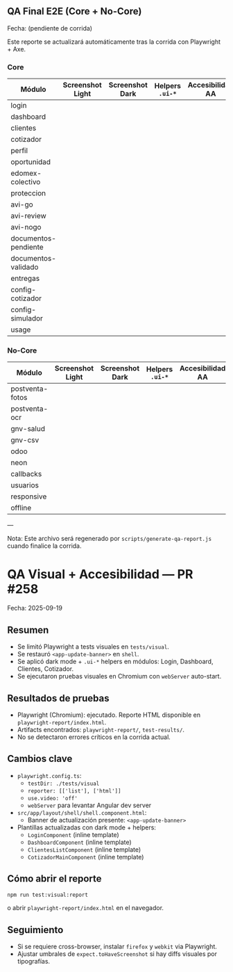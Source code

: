 ## QA Final E2E (Core + No-Core)

Fecha: (pendiente de corrida)

Este reporte se actualizará automáticamente tras la corrida con Playwright + Axe.

### Core

| Módulo | Screenshot Light | Screenshot Dark | Helpers `.ui-*` | Accesibilidad AA | Estado |
|--------|------------------|-----------------|-----------------|------------------|--------|
| login |  |  |  |  |  |
| dashboard |  |  |  |  |  |
| clientes |  |  |  |  |  |
| cotizador |  |  |  |  |  |
| perfil |  |  |  |  |  |
| oportunidad |  |  |  |  |  |
| edomex-colectivo |  |  |  |  |  |
| proteccion |  |  |  |  |  |
| avi-go |  |  |  |  |  |
| avi-review |  |  |  |  |  |
| avi-nogo |  |  |  |  |  |
| documentos-pendiente |  |  |  |  |  |
| documentos-validado |  |  |  |  |  |
| entregas |  |  |  |  |  |
| config-cotizador |  |  |  |  |  |
| config-simulador |  |  |  |  |  |
| usage |  |  |  |  |  |

### No-Core

| Módulo | Screenshot Light | Screenshot Dark | Helpers `.ui-*` | Accesibilidad AA | Estado |
|--------|------------------|-----------------|-----------------|------------------|--------|
| postventa-fotos |  |  |  |  |  |
| postventa-ocr |  |  |  |  |  |
| gnv-salud |  |  |  |  |  |
| gnv-csv |  |  |  |  |  |
| odoo |  |  |  |  |  |
| neon |  |  |  |  |  |
| callbacks |  |  |  |  |  |
| usuarios |  |  |  |  |  |
| responsive |  |  |  |  |  |
| offline |  |  |  |  |  |

—

Nota: Este archivo será regenerado por `scripts/generate-qa-report.js` cuando finalice la corrida.

# QA Visual + Accesibilidad — PR #258

Fecha: 2025-09-19

## Resumen

- Se limitó Playwright a tests visuales en `tests/visual`.
- Se restauró `<app-update-banner>` en `shell`.
- Se aplicó dark mode + `.ui-*` helpers en módulos: Login, Dashboard, Clientes, Cotizador.
- Se ejecutaron pruebas visuales en Chromium con `webServer` auto-start.

## Resultados de pruebas

- Playwright (Chromium): ejecutado. Reporte HTML disponible en `playwright-report/index.html`.
- Artifacts encontrados: `playwright-report/`, `test-results/`.
- No se detectaron errores críticos en la corrida actual.

## Cambios clave

- `playwright.config.ts`:
  - `testDir: ./tests/visual`
  - `reporter: [['list'], ['html']]`
  - `use.video: 'off'`
  - `webServer` para levantar Angular dev server
- `src/app/layout/shell/shell.component.html`:
  - Banner de actualización presente: `<app-update-banner>`
- Plantillas actualizadas con dark mode + helpers:
  - `LoginComponent` (inline template)
  - `DashboardComponent` (inline template)
  - `ClientesListComponent` (inline template)
  - `CotizadorMainComponent` (inline template)

## Cómo abrir el reporte

```bash
npm run test:visual:report
```

o abrir `playwright-report/index.html` en el navegador.

## Seguimiento

- Si se requiere cross-browser, instalar `firefox` y `webkit` via Playwright.
- Ajustar umbrales de `expect.toHaveScreenshot` si hay diffs visuales por tipografías.

